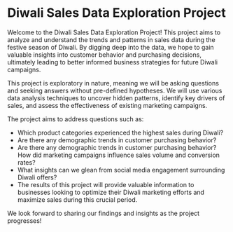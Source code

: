 # Diwali Sales Data Exploration Project


Welcome to the Diwali Sales Data Exploration Project! This project aims to analyze and understand the trends and patterns in sales data during the festive season of Diwali. By digging deep into the data, we hope to gain valuable insights into customer behavior and purchasing decisions, ultimately leading to better informed business strategies for future Diwali campaigns.

This project is exploratory in nature, meaning we will be asking questions and seeking answers without pre-defined hypotheses. We will use various data analysis techniques to uncover hidden patterns, identify key drivers of sales, and assess the effectiveness of existing marketing campaigns.

The project aims to address questions such as:
<ul>
<li>Which product categories experienced the highest sales during Diwali?
<li>Are there any demographic trends in customer purchasing behavior?
<li>Are there any demographic trends in customer purchasing behavior?How did marketing campaigns influence sales volume and conversion rates?
<li>What insights can we glean from social media engagement surrounding Diwali offers?
<li>The results of this project will provide valuable information to businesses looking to optimize their Diwali marketing efforts and maximize sales during this crucial period.</ul>

We look forward to sharing our findings and insights as the project progresses!


